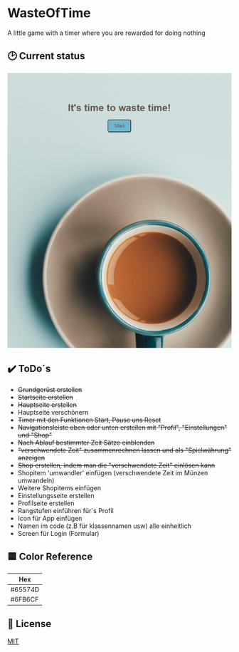 # WasteOfTime

A little game with a timer where you are rewarded for doing nothing

## 🕑 Current status

![screenshot](/www/notizen/Aktueller_status.png)

## ✔️ ToDo´s

- ~~Grundgerüst erstellen~~
- ~~Startseite erstellen~~
- ~~Hauptseite erstellen~~
- Hauptseite verschönern
- ~~Timer mit den Funktionen Start, Pause uns Reset~~
- ~~Navigationsleiste oben oder unten erstellen mit "Profil", "Einstellungen" und "Shop"~~
- ~~Nach Ablauf bestimmter Zeit Sätze einblenden~~
- ~~"verschwendete Zeit" zusammenrechnen lassen und als "Spielwährung" anzeigen~~
- ~~Shop erstellen, indem man die "verschwendete Zeit" einlösen kann~~
- Shopitem 'umwandler' einfügen (verschwendete Zeit im Münzen umwandeln)
- Weitere Shopitems einfügen
- Einstellungsseite erstellen
- Profilseite erstellen
- Rangstufen einführen für´s Profil
- Icon für App einfügen
- Namen im code (z.B für klassennamen usw) alle einheitlich
- Screen für Login (Formular)

## 🟦 Color Reference

| Hex     |
| ------- |
| #65574D |
| #6FB6CF |

## 📃 License

[MIT](https://choosealicense.com/licenses/mit/)
